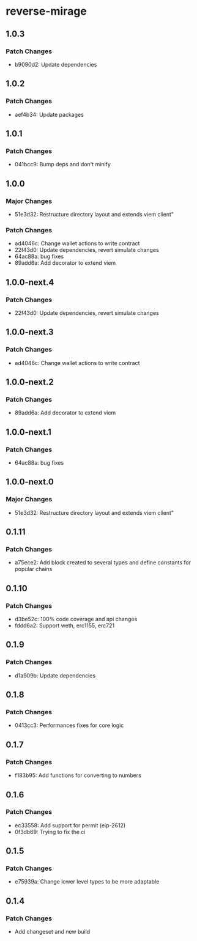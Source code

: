 # reverse-mirage

## 1.0.3

### Patch Changes

- b9090d2: Update dependencies

## 1.0.2

### Patch Changes

- aef4b34: Update packages

## 1.0.1

### Patch Changes

- 041bcc9: Bump deps and don't minify

## 1.0.0

### Major Changes

- 51e3d32: Restructure directory layout and extends viem client"

### Patch Changes

- ad4046c: Change wallet actions to write contract
- 22f43d0: Update dependencies, revert simulate changes
- 64ac88a: bug fixes
- 89add6a: Add decorator to extend viem

## 1.0.0-next.4

### Patch Changes

- 22f43d0: Update dependencies, revert simulate changes

## 1.0.0-next.3

### Patch Changes

- ad4046c: Change wallet actions to write contract

## 1.0.0-next.2

### Patch Changes

- 89add6a: Add decorator to extend viem

## 1.0.0-next.1

### Patch Changes

- 64ac88a: bug fixes

## 1.0.0-next.0

### Major Changes

- 51e3d32: Restructure directory layout and extends viem client"

## 0.1.11

### Patch Changes

- a75ece2: Add block created to several types and define constants for popular chains

## 0.1.10

### Patch Changes

- d3be52c: 100% code coverage and api changes
- fddd6a2: Support weth, erc1155, erc721

## 0.1.9

### Patch Changes

- d1a909b: Update dependencies

## 0.1.8

### Patch Changes

- 0413cc3: Performances fixes for core logic

## 0.1.7

### Patch Changes

- f183b95: Add functions for converting to numbers

## 0.1.6

### Patch Changes

- ec33558: Add support for permit (eip-2612)
- 0f3db69: Trying to fix the ci

## 0.1.5

### Patch Changes

- e75939a: Change lower level types to be more adaptable

## 0.1.4

### Patch Changes

- Add changeset and new build
